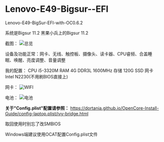 # Lenovo-E49-Bigsur--EFI

 Lenovo-E49-BigSur-EFI-with-OC0.6.2
 
 系统是Bigsur 11.2 黑果小兵上的Bigsur 11.2
 
 截图：
 ![总览](https://user-images.githubusercontent.com/95116110/167303238-ef21def1-3f5f-45c7-ad5c-7f13b780d258.png)

设备及功能正常：网卡、无线、触控板、摄像头、读卡器、CPU睿频、合盖睡眠、唤醒、亮度调整、音量调整

我的配置：
CPU  i5-3320M 
RAM  4G DDR3L 1600MHz
存储  120G SSD
网卡  Intel N2230(不用刷BIOS直接上)

网卡：
![WIFI](https://user-images.githubusercontent.com/95116110/167303262-f62e0d32-bc7f-4b8c-bfef-a4e72f20e50a.png)

电池：
![电池](https://user-images.githubusercontent.com/95116110/167303278-b9edec4e-3067-47fc-b7f6-2d8bfe7c0959.png)

**关于"Config.plist"配置请参照：**
https://dortania.github.io/OpenCore-Install-Guide/config-laptop.plist/ivy-bridge.html

取回使用时别忘了改SMBIOS 

Windows端建议使用OCAT配置Config.plist文件
